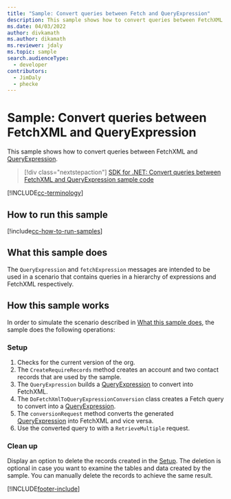 ```yaml
---
title: "Sample: Convert queries between Fetch and QueryExpression"
description: This sample shows how to convert queries between FetchXML and QueryExpression
ms.date: 04/03/2022
author: divkamath
ms.author: dikamath
ms.reviewer: jdaly
ms.topic: sample
search.audienceType:
  - developer
contributors:
  - JimDaly
  - phecke
---
```


# Sample: Convert queries between FetchXML and QueryExpression

This sample shows how to convert queries between FetchXML and [QueryExpression](xref:Microsoft.Xrm.Sdk.Query.QueryExpression).

> [!div class="nextstepaction"]
> [SDK for .NET: Convert queries between FetchXML and QueryExpression sample code](https://github.com/microsoft/PowerApps-Samples/tree/master/dataverse/orgsvc/C%23/Convertqueriesfetchqueryexpressions)


[!INCLUDE[cc-terminology](../../includes/cc-terminology.md)]

## How to run this sample

[!include[cc-how-to-run-samples](../../includes/cc-how-to-run-samples.md)]

## What this sample does

The `QueryExpression` and `fetchExpression` messages are intended to be used in a scenario that contains queries in a hierarchy of expressions and FetchXML respectively.

## How this sample works

In order to simulate the scenario described in [What this sample does](#what-this-sample-does), the sample does the following operations:

### Setup

1. Checks for the current version of the org.
1. The `CreateRequireRecords` method creates an account and two contact records that are used by the sample.
1. The `QueryExpression` builds a [QueryExpression](xref:Microsoft.Xrm.Sdk.Query.QueryExpression) to convert into FetchXML.
1. The `DoFetchXmlToQueryExpressionConversion` class creates a Fetch query to convert into a [QueryExpression](xref:Microsoft.Xrm.Sdk.Query.QueryExpression).
1. The `conversionRequest` method converts the generated [QueryExpression](xref:Microsoft.Xrm.Sdk.Query.QueryExpression) into FetchXML and vice versa.
1. Use the converted query to with a `RetrieveMultiple` request.

### Clean up

Display an option to delete the records created in the [Setup](#setup). The deletion is optional in case you want to examine the tables and data created by the sample. You can manually delete the records to achieve the same result.

[!INCLUDE[footer-include](../../../../includes/footer-banner.md)]
